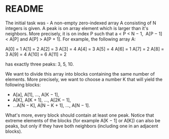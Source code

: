 # README
The initial task was -
A non-empty zero-indexed array A consisting of N integers is given.
A peak is on array element which is larger than it's neighbors. More precisely, it
is on index P such that a < P < N − 1,  A[P − 1] < A[P] and A[P] > A[P + 1].
For example, the following array A:


   A[0] = 1
   A[1] = 2
   A[2] = 3
   A[3] = 4
   A[4] = 3
   A[5] = 4
   A[6] = 1
   A[7] = 2
   A[8] = 3
   A[9] = 4
   A[10] = 6
   A[11] = 2


has exactly three peaks: 3, 5, 10.


We want to divide this array into blocks containing the same number of
elements. More precisely, we want to choose a number K that will yield the
following blocks:


* A[a], A[1], ..., A[K − 1],
* A[K], A[K + 1], ..., A[2K − 1],
* ...A[N − K], A[N − K + 1], ..., A[N − 1].


What's more, every block should contain at least one peak. Notice that
extreme elements of the blocks (for example A[K − 1] or A[K]) can also be
peaks, but only if they have both neighbors (including one in an adjacent
blocks).
